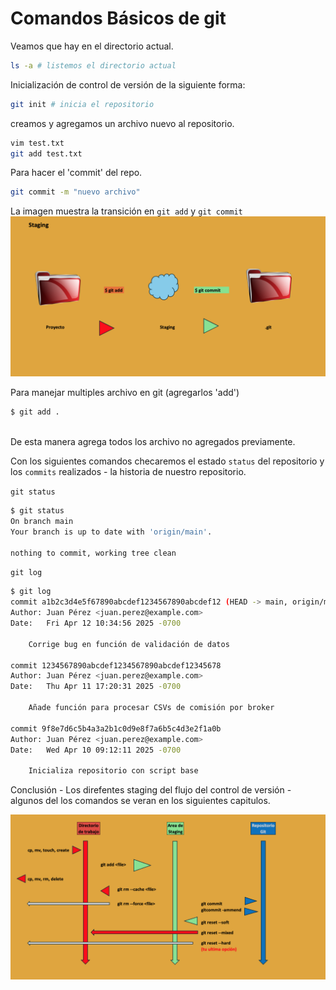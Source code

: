 # Comandos Básicos de **git**

Veamos que hay en el directorio actual.

```bash
ls -a # listemos el directorio actual
```

Inicialización de control de versión de la siguiente forma:

```bash
git init # inicia el repositorio
```

creamos y agregamos un archivo nuevo al repositorio.

```bash
vim test.txt
git add test.txt
```

Para hacer el 'commit' del repo.

```bash
git commit -m "nuevo archivo"
```

La imagen muestra la transición en ```git add``` y ```git commit```
![Staging](Images/staging.png)

Para manejar multiples archivo en git (agregarlos 'add')

```bash
$ git add .
 
```

De esta manera agrega todos los archivo no agregados previamente. 

Con los siguientes comandos checaremos el estado ```status``` del repositorio y los ```commits``` realizados - la historia de nuestro repositorio.

```git status```

```bash
$ git status
On branch main
Your branch is up to date with 'origin/main'.

nothing to commit, working tree clean
```

```git log```

```bash
$ git log
commit a1b2c3d4e5f67890abcdef1234567890abcdef12 (HEAD -> main, origin/main)
Author: Juan Pérez <juan.perez@example.com>
Date:   Fri Apr 12 10:34:56 2025 -0700

    Corrige bug en función de validación de datos

commit 1234567890abcdef1234567890abcdef12345678
Author: Juan Pérez <juan.perez@example.com>
Date:   Thu Apr 11 17:20:31 2025 -0700

    Añade función para procesar CSVs de comisión por broker

commit 9f8e7d6c5b4a3a2b1c0d9e8f7a6b5c4d3e2f1a0b
Author: Juan Pérez <juan.perez@example.com>
Date:   Wed Apr 10 09:12:11 2025 -0700

    Inicializa repositorio con script base
```

Conclusión - Los direfentes staging del flujo del control de versión - algunos del los comandos se veran en los siguientes capitulos.

![Flujo de Trabajo](Images/stages.png)
